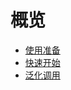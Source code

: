 # 概览

* [使用准备](/opensdk-java/prepare)
* [快速开始](/opensdk-java/quickstart)
* [泛化调用](/opensdk-java/generic)

